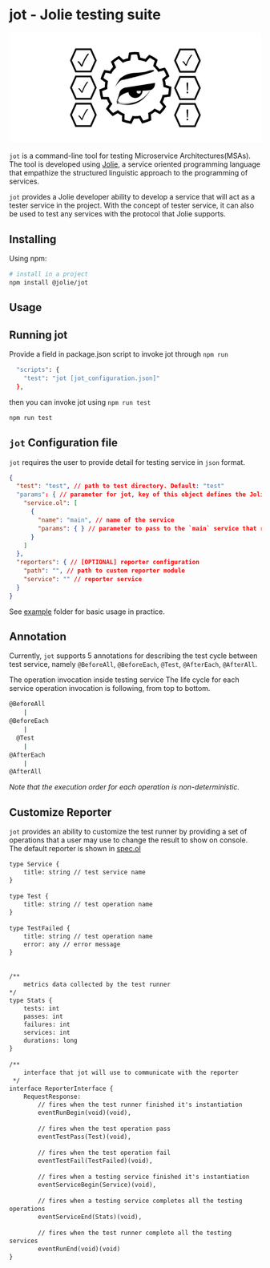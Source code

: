 # jot - Jolie testing suite

![jot logo](./jot.png)

`jot` is a command-line tool for testing Microservice Architectures(MSAs).
The tool is developed using [Jolie](https://www.jolie-lang.org/), a service oriented programming language that empathize the structured linguistic approach to the programming of services.

`jot` provides a Jolie developer ability to develop a service that will act as a tester service in the project.
With the concept of tester service, it can also be used to test any services with the protocol that Jolie supports.

## Installing

Using npm:

```bash
# install in a project
npm install @jolie/jot
```

<!-- Using jpm (this method allows user to run the command directly from cli) 

```bash
jpm install jot
```
 -->

## Usage


## Running jot

Provide a field in package.json script to invoke jot through `npm run`

```bash
  "scripts": {
    "test": "jot [jot_configuration.json]"
  },
```

then you can invoke jot using `npm run test`

```bash
npm run test
```

## `jot` Configuration file

`jot` requires the user to provide detail for testing service in `json` format.

```json
{
  "test": "test", // path to test directory. Default: "test"
  "params": { // parameter for jot, key of this object defines the Jolie service that jot will launch
    "service.ol": [ 
      {
        "name": "main", // name of the service
        "params": { } // parameter to pass to the `main` service that reside in TestJot.ol
      }
    ]
  },
  "reporters": { // [OPTIONAL] reporter configuration
    "path": "", // path to custom reporter module
    "service": "" // reporter service
  }
}
```

See [example](example) folder for basic usage in practice.

## Annotation

Currently, `jot` supports 5 annotations for describing the test cycle between test service, namely `@BeforeAll`, `@BeforeEach`, `@Test`, `@AfterEach`, `@AfterAll`.

The operation invocation inside testing service
The life cycle for each service operation invocation is following, from top to bottom.

```bash
@BeforeAll
    |
@BeforeEach
    |
  @Test
    |
@AfterEach
    |
@AfterAll
```

*Note that the execution order for each operation is non-deterministic.*

## Customize Reporter

`jot` provides an ability to customize the test runner by providing a set of operations that a user may use to change the result to show on console. The default reporter is shown in [spec.ol](reporters/spec.ol)

```jolie
type Service {
    title: string // test service name
}

type Test {
    title: string // test operation name
}

type TestFailed {
    title: string // test operation name
    error: any // error message
}


/**
	metrics data collected by the test runner
*/
type Stats {
	tests: int
	passes: int
	failures: int
	services: int
	durations: long
}

/**
    interface that jot will use to communicate with the reporter
 */
interface ReporterInterface {
	RequestResponse: 
        // fires when the test runner finished it's instantiation
        eventRunBegin(void)(void),

        // fires when the test operation pass
        eventTestPass(Test)(void),

        // fires when the test operation fail
        eventTestFail(TestFailed)(void),

        // fires when a testing service finished it's instantiation
        eventServiceBegin(Service)(void),

        // fires when a testing service completes all the testing operations
        eventServiceEnd(Stats)(void),

        // fires when the test runner complete all the testing services
        eventRunEnd(void)(void)
}
```
